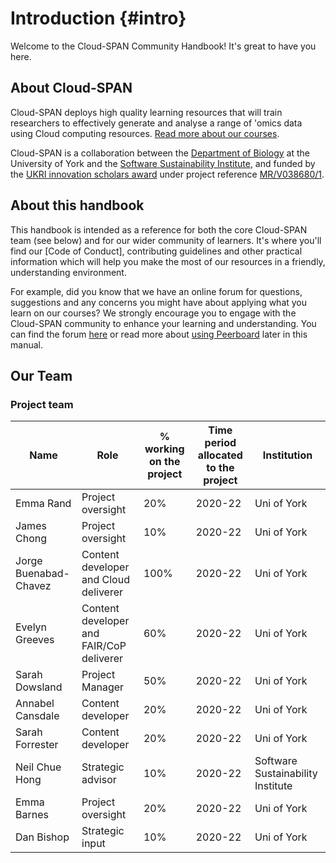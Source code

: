 # Introduction {#intro}

Welcome to the Cloud-SPAN Community Handbook! It's great to have you here.

## About Cloud-SPAN
Cloud-SPAN deploys high quality learning resources that will train researchers to effectively generate and analyse a range of 'omics data using Cloud computing resources. [Read more about our courses](#courses).

Cloud-SPAN is a collaboration between the [Department of Biology](https://www.york.ac.uk/biology/) at the University of York and the [Software Sustainability Institute](https://www.software.ac.uk/), and funded by the [UKRI innovation scholars award](https://www.ukri.org/news/initiatives-boost-health-and-bioscience-skills-and-industry/) under project reference [MR/V038680/1](https://gtr.ukri.org/projects?ref=MR%2FV038680%2F1).

## About this handbook
This handbook is intended as a reference for both the core Cloud-SPAN team (see below) and for our wider community of learners. It's where you'll find our [Code of Conduct], contributing guidelines and other practical information which will help you make the most of our resources in a friendly, understanding environment. 

For example, did you know that we have an online forum for questions, suggestions and any concerns you might have about applying what you learn on our courses? We strongly encourage you to engage with the Cloud-SPAN community to enhance your learning and understanding. You can find the forum [here](cloudspan.peerboard.com) or read more about [using Peerboard](#forum) later in this manual.

## Our Team
### Project team

| Name | Role | % working on the project | Time period allocated to the project | Institution |
|---|---|---|---|---|
| Emma Rand | Project oversight | 20% | 2020-22  | Uni of York |
| James Chong | Project oversight |  10% | 2020-22|  Uni of York |
| Jorge Buenabad-Chavez | Content developer and Cloud deliverer | 100% | 2020-22 | Uni of York |
| Evelyn Greeves | Content developer and FAIR/CoP deliverer | 60% | 2020-22 | Uni of York |
| Sarah Dowsland | Project Manager | 50% | 2020-22 | Uni of York |
| Annabel Cansdale | Content developer | 20% | 2020-22 | Uni of York |
| Sarah Forrester | Content developer | 20% | 2020-22 | Uni of York |
| Neil Chue Hong | Strategic advisor  | 10% | 2020-22 | Software Sustainability Institute |
| Emma Barnes | Project oversight | 20% | 2020-22 | Uni of York |
| Dan Bishop | Strategic input | 10% | 2020-22 | Uni of York |
